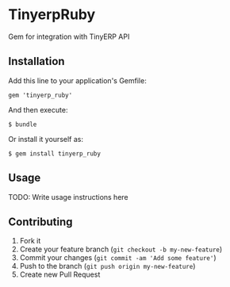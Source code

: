 # TinyerpRuby

Gem for integration with TinyERP API

## Installation

Add this line to your application's Gemfile:

    gem 'tinyerp_ruby'

And then execute:

    $ bundle

Or install it yourself as:

    $ gem install tinyerp_ruby

## Usage

TODO: Write usage instructions here

## Contributing

1. Fork it
2. Create your feature branch (`git checkout -b my-new-feature`)
3. Commit your changes (`git commit -am 'Add some feature'`)
4. Push to the branch (`git push origin my-new-feature`)
5. Create new Pull Request
